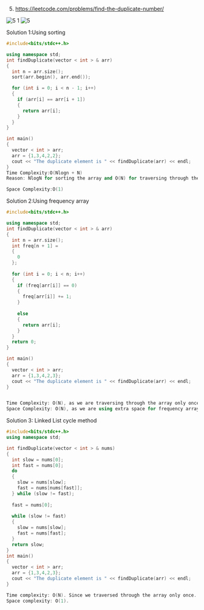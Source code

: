 5. https://leetcode.com/problems/find-the-duplicate-number/


![5 1](https://user-images.githubusercontent.com/37560890/166862838-d617dd4e-73cd-410c-8273-99311af8ea82.jpg)
![5](https://user-images.githubusercontent.com/37560890/166862843-6e16d396-c11a-4c13-b2d1-599daf4fd402.jpg)

Solution 1:Using sorting

```cpp
#include<bits/stdc++.h>

using namespace std;
int findDuplicate(vector < int > & arr) 
{
  int n = arr.size();
  sort(arr.begin(), arr.end());

  for (int i = 0; i < n - 1; i++) 
  {
    if (arr[i] == arr[i + 1]) 
    {
      return arr[i];
    }
  }
}

int main() 
{
  vector < int > arr;
  arr = {1,3,4,2,2};
  cout << "The duplicate element is " << findDuplicate(arr) << endl;
}
Time Complexity:O(Nlogn + N)
Reason: NlogN for sorting the array and O(N) for traversing through the array and checking if adjacent elements are equal or not. But this will distort the array.

Space Complexity:O(1)
```


Solution 2:Using frequency array

```cpp
#include<bits/stdc++.h>

using namespace std;
int findDuplicate(vector < int > & arr)
{
  int n = arr.size();
  int freq[n + 1] = 
  {
    0
  };
  
  for (int i = 0; i < n; i++) 
  {
    if (freq[arr[i]] == 0) 
    {
      freq[arr[i]] += 1;
    }
    
    else 
    {
      return arr[i];
    }
  }
  return 0;
}

int main() 
{
  vector < int > arr;
  arr = {1,3,4,2,3};
  cout << "The duplicate element is " << findDuplicate(arr) << endl;
}


Time Complexity: O(N), as we are traversing through the array only once.
Space Complexity: O(N), as we are using extra space for frequency array.

```

Solution 3: Linked List cycle method

```cpp
#include<bits/stdc++.h>
using namespace std;

int findDuplicate(vector < int > & nums) 
{
  int slow = nums[0];
  int fast = nums[0];
  do 
  {
    slow = nums[slow];
    fast = nums[nums[fast]];
  } while (slow != fast);
  
  fast = nums[0];
  
  while (slow != fast) 
  {
    slow = nums[slow];
    fast = nums[fast];
  }
  return slow;
}
int main() 
{
  vector < int > arr;
  arr = {1,3,4,2,3};
  cout << "The duplicate element is " << findDuplicate(arr) << endl;
}

Time complexity: O(N). Since we traversed through the array only once.
Space complexity: O(1).

```
